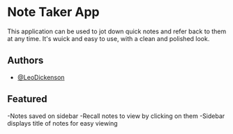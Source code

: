 
# Note Taker App

This application can be used to jot down quick notes and refer back to them at any time. It's wuick and easy to use, with a clean and polished look.
## Authors

- [@LeoDickenson](https://www.github.com/LeoDickenson)


## Featured
-Notes saved on sidebar
-Recall notes to view by clicking on them
-Sidebar displays title of notes for easy viewing
